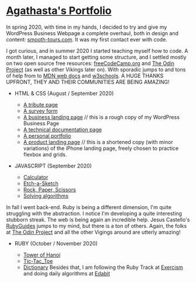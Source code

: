 # [Agathasta's Portfolio](https://agathasta.github.io/)

In spring 2020, with time in my hands, I decided to try and give my WordPress Business Webpage a complete overhaul, both in design and content: [smooth-tours.com](https://smooth-tours.com). It was my first contact ever with code.

I got curious, and in summer 2020 I started teaching myself how to code. A month later, I managed to start getting some structure, and I settled mostly on two open source free resources: [freeCodeCamp.org](https://www.freecodecamp.org/) and [The Odin Project](https://www.theodinproject.com) (as well as other Vikings later on). With sporadic jumps to and tons of help from to [MDN web docs](https://developer.mozilla.org) and [w3schools](https://www.w3schools.com/). A HUGE THANKS UPFRONT, THEY AND THEIR COMMUNITIES ARE BEING AMAZING!

- HTML & CSS (August / September 2020)

  - [A tribute page](https://codepen.io/agathasta/full/GRZpvvr)
  - [A survey form](https://codepen.io/agathasta/full/GRZZEBe)
  - [A business landing page](https://codepen.io/agathasta/full/poybeyN) // this is a rough copy of my WordPress Business Page
  - [A technical documentation page](https://codepen.io/agathasta/full/jOqrRWW)
  - [A personal portfolio](https://codepen.io/agathasta/full/ExKZNOd)
  - [A product landing page](https://agathasta.github.io/projects-html_css/3_product) // this is a shortened copy (with minor variations) of the iPhone landing page, freely chosen to practice flexbox and grids.

- JAVASCRIPT (September 2020)

  - [Calculator](https://agathasta.github.io/projects-javascript/calculator)
  - [Etch-a-Sketch](https://agathasta.github.io/projects-javascript/etch-a-sketch)
  - [Rock, Paper, Scissors](https://agathasta.github.io/projects-javascript/rock-paper-scissor)
  - [Solving algorithms](https://agathasta.github.io/projects-javascript/exercises-JS)


In fall I went back-end. Ruby is being a different dimension, I'm quite struggling with the abstraction. I notice I'm developing a quite interesting stubborn streak. The web is being again an incredible help. Jesus Castello's [RubyGuides](https://www.rubyguides.com/) jumps to my mind, but there is a ton of others. Again, the folks at [The Odin Project](https://www.theodinproject.com) and all the other Vigings around are utterly amazing!

- RUBY (October / November 2020)

  - [Tower of Hanoi](https://github.com/Agathasta/tower_of_hanoi)
  - [Tic-Tac_Toe](https://github.com/Agathasta/tic-tac-toe)
  - [Dictionary](https://github.com/Agathasta/dictionary)
Besides that, I am following the Ruby Track at [Exercism](https://exercism.io/profiles/Agathasta) and doing daily algorithms at [Edabit](https://edabit.com/user/HfKYDK7gugtCaupsL)

